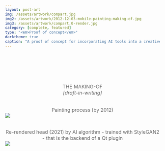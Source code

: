```yaml
---
layout: post-art
img: /assets/artwork/compart.jpg
img2: /assets/artwork/2012-12-03-mobile-painting-making-of.jpg
img3: /assets/artwork/compart.0-render.jpg
category: [complete, featured]
type: "<em>Proof of concept</em>"
darktheme: true
caption: "A proof of concept for incorporating AI tools into a creative process, making the experience more rewarding and fulfilling, especially for the typical person. Artwork originally painted on an Android tablet in 2012 from a photo reference, revisited in 2021 with help of AI to upscale and re-render character head, before giving final touch."
---
```


<div style="text-align: center; padding-top: 5rem; ">
<span style="font-size: 1rem; color: #666; text-align: center; ">
<br>THE MAKING-OF
<br><em>[draft-in-writing]</em>

<br>Painting process (by 2012)
<img src="{{ page.img2 }}" style="max-height:500px; margin-left: auto; margin-right: auto; display: block;"/>

<br>Re-rendered head (2021) by AI algorithm - trained with StyleGAN2 - that is the backend of a Qt plugin 
<a style="width: 95%;" href="{{ page.img3 }}">
<img src="{{ page.img3 }}" style="max-height:256px; margin-left: auto; margin-right: auto; display: block;"/>
</a>
</span>
</div>
